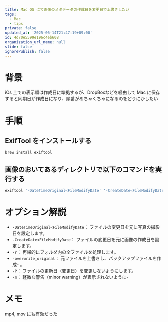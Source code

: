```yaml
---
title: Mac OS にて画像のメタデータの作成日を変更日で上書きしたい
tags:
  - Mac
  - tips
private: false
updated_at: '2025-06-14T21:47:19+09:00'
id: 4d70e5599e196c4eb608
organization_url_name: null
slide: false
ignorePublish: false
---
```


# 背景
iOs 上での表示順は作成日に準拠するが、DropBoxなどを経由して Mac に保存すると同期日が作成日になり、順番がめちゃくちゃになるのをどうにかしたい


# 手順

## ExifTool をインストールする

```sh
brew install exiftool
```

## 画像のおいてあるディレクトリで以下のコマンドを実行する
```sh
exiftool '-DateTimeOriginal<FileModifyDate' '-CreateDate<FileModifyDate' -r -overwrite_original -P -m .
```

# オプション解説
- `-DateTimeOriginal<FileModifyDate`： ファイルの変更日を元に写真の撮影日を設定します。
-  `-CreateDate<FileModifyDate`： ファイルの変更日を元に画像の作成日を設定します。
- `-r`： 再帰的にフォルダ内の全ファイルを処理します。
- `-overwrite_original`： 元ファイルを上書きし、バックアップファイルを作成- 。
- `-P`： ファイルの更新日（変更日）を変更しないようにします。
- `-m`： 軽微な警告（minor warning）が表示されないように- 

# メモ
mp4, mov にも有効だった

